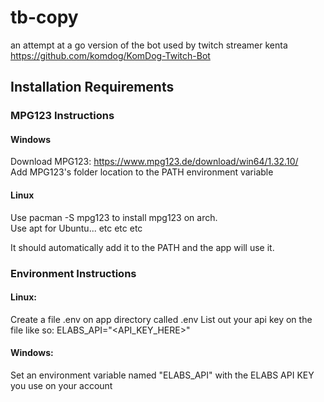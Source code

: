 # tb-copy
an attempt at a go version of the bot used by twitch streamer kenta https://github.com/komdog/KomDog-Twitch-Bot

## Installation Requirements
### MPG123 Instructions
#### Windows
Download MPG123: https://www.mpg123.de/download/win64/1.32.10/ \
Add MPG123's folder location to the PATH environment variable
#### Linux
Use pacman -S mpg123 to install mpg123 on arch.  
Use apt for Ubuntu... etc etc etc

It should automatically add it to the PATH and the app will use it.


### Environment Instructions

#### Linux:
Create a file .env on app directory called .env
List out your api key on the file like so:
ELABS_API="<API_KEY_HERE>"

#### Windows:
Set an environment variable named "ELABS_API" with the ELABS API KEY you use on your account
